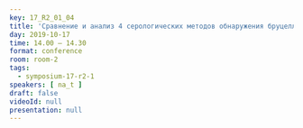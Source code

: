 ```yaml
---
key: 17_R2_01_04
title: 'Сравнение и анализ 4 серологических методов обнаружения бруцеллёза у человека'
day: 2019-10-17
time: 14.00 – 14.30
format: conference
room: room-2
tags:
  - symposium-17-r2-1
speakers: [ na_t ]
draft: false
videoId: null
presentation: null
---
```

